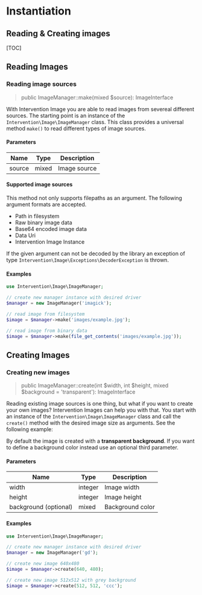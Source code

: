# Instantiation
## Reading & Creating images

[TOC]

## Reading Images

### Reading image sources

> public ImageManager::make(mixed $source): ImageInterface

With Intervention Image you are able to read images from severeal different sources. The starting point is an instance of the `Intervention\Image\ImageManager` class. This class provides a universal method  `make()` to read different types of image sources.


#### Parameters

| Name | Type | Description |
| - | - | - |
| source | mixed | Image source  |

#### Supported image sources

This method not only supports filepaths as an argument. The following argument formats are accepted.

- Path in filesystem
- Raw binary image data
- Base64 encoded image data
- Data Uri
- Intervention Image Instance

If the given argument can not be decoded by the library an exception of type `Intervention\Image\Exceptions\DecoderException` is thrown.

#### Examples

```php
use Intervention\Image\ImageManager;

// create new manager instance with desired driver
$manager = new ImageManager('imagick');

// read image from filesystem
$image = $manager->make('images/example.jpg');

// read image from binary data
$image = $manager->make(file_get_contents('images/example.jpg'));
```

## Creating Images

### Creating new images

> public ImageManager::create(int $width, int $height, mixed $background = 'transparent'): ImageInterface

Reading existing image sources is one thing, but what if you want to create your own images? Intervention Images can help you with that. You start with an instance of the `Intervention\Image\ImageManager` class and call the `create()` method with the desired image size as arguments. See the following example:

By default the image is created with a **transparent background**. If you want to define a background color instead use an optional third parameter.

#### Parameters

| Name | Type | Description |
| - | - | - |
| width | integer | Image width  |
| height | integer | Image height  |
| background (optional) | mixed | Background color  |

#### Examples

```php
use Intervention\Image\ImageManager;

// create new manager instance with desired driver
$manager = new ImageManager('gd');

// create new image 640x480
$image = $manager->create(640, 480);

// create new image 512x512 with grey background
$image = $manager->create(512, 512, 'ccc');
```